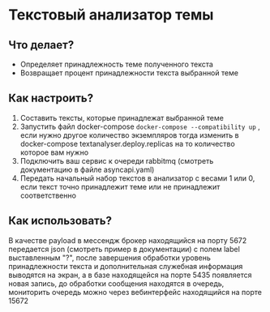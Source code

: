# Текстовый анализатор темы
## Что делает?
- Определяет принадлежность теме полученного текста
- Возвращает процент принадлежности текста выбранной теме
## Как настроить?
1) Составить тексты, которые принадлежат выбранной теме
2) Запустить файл docker-compose `docker-compose --compatibility up` , если нужно другое количество экземпляров тогда изменить в docker-compose textanalyser.deploy.replicas на то количество которое вам нужно
3) Подключить ваш сервис к очереди rabbitmq (смотреть документацию в файле asyncapi.yaml)
4) Передать начальный набор текстов в анализатор с весами 1 или 0, если текст точно принадлежит теме или не принадлежит соответственно
## Как использовать?
В качестве payload в мессендж брокер находящийся на порту 5672 передается json (смотреть пример в документации) c полем label выставленным "?", после завершения обработки уровень принадлежности текста и дополнительная служебная информация выводятся на экран, а в базе находящейся на порте 5435 появляется новая запись, до обработки сообщения находятся в очередь, мониторить очередь можно через вебинтерфейс находящийся на порте 15672
